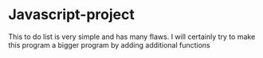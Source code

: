 # Javascript-project

This to do list is very simple and has many flaws. I will certainly try to make this program a bigger program by adding additional functions

